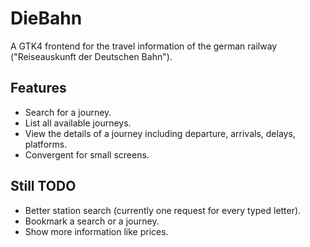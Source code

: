 # DieBahn

A GTK4 frontend for the travel information of the german railway ("Reiseauskunft der Deutschen Bahn").

## Features

- Search for a journey.
- List all available journeys.
- View the details of a journey including departure, arrivals, delays, platforms.
- Convergent for small screens.

## Still TODO

- Better station search (currently one request for every typed letter).
- Bookmark a search or a journey.
- Show more information like prices.
